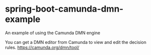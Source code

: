 # spring-boot-camunda-dmn-example
An example of using the Camunda DMN engine

You can get a DMN editor from Camunda to view and edit the decision rules.
https://camunda.org/dmn/tool/

